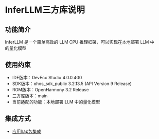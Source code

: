# InferLLM三方库说明

## 功能简介
InferLLM 是一个简单高效的 LLM CPU 推理框架，可以实现在本地部署 LLM 中的量化模型

## 使用约束
- IDE版本：DevEco Studio 4.0.0.400
- SDK版本：ohos_sdk_public 3.2.13.5 (API Version 9 Release)
- ROM版本：OpenHarmony 3.2 Release
- 三方库版本：main
- 当前适配的功能：本地部署 LLM 中的量化模型

## 集成方式

+ [应用hap包集成](docs/hap_integrate.md)
